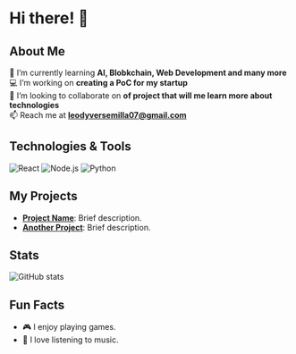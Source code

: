 # Hi there! 👋

## About Me
🌱 I’m currently learning **AI, Blobkchain, Web Development and many more**  
💻 I’m working on **creating a PoC for my startup**  
🔭 I’m looking to collaborate on **of project that will me learn more about technologies**  
📫 Reach me at **leodyversemilla07@gmail.com**  

## Technologies & Tools
![React](https://img.shields.io/badge/-React-20232A?style=flat&logo=react) 
![Node.js](https://img.shields.io/badge/-Node.js-339933?style=flat&logo=node.js)
![Python](https://img.shields.io/badge/-Python-3776AB?style=flat&logo=python)

## My Projects
- **[Project Name](link-to-project)**: Brief description.
- **[Another Project](link-to-project)**: Brief description.

## Stats
![GitHub stats](https://github-readme-stats.vercel.app/api?username=yourusername&show_icons=true&theme=radical)

## Fun Facts
- 🎮 I enjoy playing games.
- 🎵 I love listening to music.
